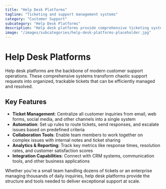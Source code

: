 ```yaml
---
title: "Help Desk Platforms"
tagline: "Ticketing and support management systems"
category: "Customer Support"
subcategory: "Help Desk Platforms"
description: "Help desk platforms provide comprehensive ticketing systems that help support teams organize, prioritize, and resolve customer inquiries efficiently. These tools centralize all support requests, automate workflows, track performance metrics, and ensure no customer issue falls through the cracks. From small businesses to enterprise organizations, help desk platforms scale to meet growing support demands while maintaining service quality."
image: "/images/subcategories/help-desk-platforms-placeholder.jpg"
---
```


# Help Desk Platforms

Help desk platforms are the backbone of modern customer support operations. These comprehensive systems transform chaotic support requests into organized, trackable tickets that can be efficiently managed and resolved.

## Key Features

- **Ticket Management**: Centralize all customer inquiries from email, web forms, social media, and other channels into a single system
- **Automation**: Set up rules to route tickets, send responses, and escalate issues based on predefined criteria
- **Collaboration Tools**: Enable team members to work together on complex issues with internal notes and ticket sharing
- **Analytics & Reporting**: Track key metrics like response times, resolution rates, and customer satisfaction scores
- **Integration Capabilities**: Connect with CRM systems, communication tools, and other business applications

Whether you're a small team handling dozens of tickets or an enterprise managing thousands of daily inquiries, help desk platforms provide the structure and tools needed to deliver exceptional support at scale.